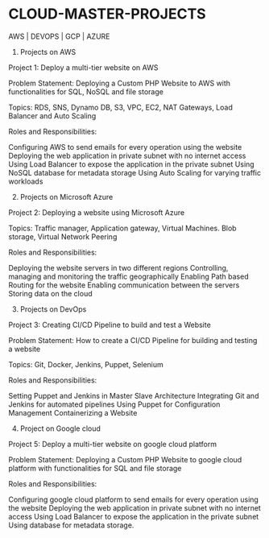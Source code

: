 # CLOUD-MASTER-PROJECTS
AWS | DEVOPS | GCP | AZURE 

1. Projects on AWS

Project 1:              Deploy a multi-tier website on AWS

Problem Statement:      Deploying a Custom PHP Website to AWS with functionalities for SQL, NoSQL
and file storage

Topics:                 RDS, SNS, Dynamo DB, S3, VPC, EC2, NAT Gateways, Load Balancer and Auto Scaling

Roles and Responsibilities:

Configuring AWS to send emails for every operation using the website
Deploying the web application in private subnet with no internet access
Using Load Balancer to expose the application in the private subnet
Using NoSQL database for metadata storage
Using Auto Scaling for varying traffic workloads

2. Projects on Microsoft Azure

Project 2: Deploying a website using Microsoft Azure

Topics: Traffic manager, Application gateway, Virtual Machines. Blob storage, Virtual Network
Peering

Roles and Responsibilities:

Deploying the website servers in two different regions
Controlling, managing and monitoring the traffic geographically
Enabling Path based Routing for the website
Enabling communication between the servers
Storing data on the cloud

3. Projects on DevOps

Project 3: Creating CI/CD Pipeline to build and test a Website

Problem Statement: How to create a CI/CD Pipeline for building and testing a website

Topics: Git, Docker, Jenkins, Puppet, Selenium

Roles and Responsibilities:

Setting Puppet and Jenkins in Master Slave Architecture
Integrating Git and Jenkins for automated pipelines
Using Puppet for Configuration Management
Containerizing a Website

4. Project on Google cloud

Project 5: Deploy a multi-tier website on google cloud platform

Problem Statement: Deploying a Custom PHP Website to google cloud platform with
functionalities for SQL and file storage

Roles and Responsibilities:

Configuring google cloud platform to send emails for every operation using the website
Deploying the web application in private subnet with no internet access
Using Load Balancer to expose the application in the private subnet
Using database for metadata storage.
